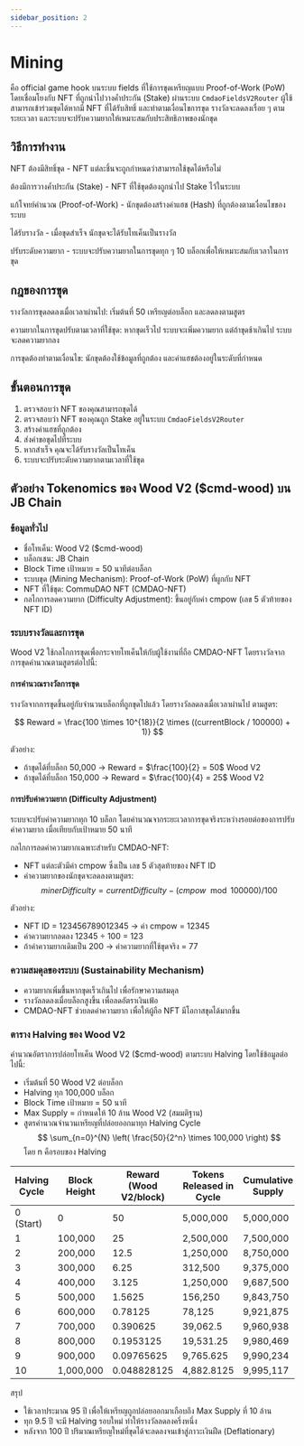 ```yaml
---
sidebar_position: 2
---
```


# Mining

คือ official game hook บนระบบ fields ที่ใช้การขุดเหรียญแบบ Proof-of-Work (PoW) โดยเชื่อมโยงกับ NFT ที่ถูกนำไปวางค้ำประกัน (Stake) ผ่านระบบ `CmdaoFieldsV2Router` ผู้ใช้สามารถเข้าร่วมขุดได้หากมี NFT ที่ได้รับสิทธิ์ และทำตามเงื่อนไขการขุด รางวัลจะลดลงเรื่อย ๆ ตามระยะเวลา และระบบจะปรับความยากให้เหมาะสมกับประสิทธิภาพของนักขุด

## วิธีการทำงาน

NFT ต้องมีสิทธิ์ขุด - NFT แต่ละชิ้นจะถูกกำหนดว่าสามารถใช้ขุดได้หรือไม่

ต้องมีการวางค้ำประกัน (Stake) - NFT ที่ใช้ขุดต้องถูกนำไป Stake ไว้ในระบบ

แก้โจทย์คำนวณ (Proof-of-Work) - นักขุดต้องสร้างค่าแฮช (Hash) ที่ถูกต้องตามเงื่อนไขของระบบ

ได้รับรางวัล - เมื่อขุดสำเร็จ นักขุดจะได้รับโทเค็นเป็นรางวัล

ปรับระดับความยาก - ระบบจะปรับความยากในการขุดทุก ๆ 10 บล็อกเพื่อให้เหมาะสมกับเวลาในการขุด

## กฎของการขุด

รางวัลการขุดลดลงเมื่อเวลาผ่านไป: เริ่มต้นที่ 50 เหรียญต่อบล็อก และลดลงตามสูตร

ความยากในการขุดปรับตามเวลาที่ใช้ขุด: หากขุดเร็วไป ระบบจะเพิ่มความยาก แต่ถ้าขุดช้าเกินไป ระบบจะลดความยากลง

การขุดต้องทำตามเงื่อนไข: นักขุดต้องใช้ข้อมูลที่ถูกต้อง และค่าแฮชต้องอยู่ในระดับที่กำหนด

## ขั้นตอนการขุด

1. ตรวจสอบว่า NFT ของคุณสามารถขุดได้
2. ตรวจสอบว่า NFT ของคุณถูก Stake อยู่ในระบบ `CmdaoFieldsV2Router`
3. สร้างค่าแฮชที่ถูกต้อง
4. ส่งคำขอขุดไปที่ระบบ
5. หากสำเร็จ คุณจะได้รับรางวัลเป็นโทเค็น
6. ระบบจะปรับระดับความยากตามเวลาที่ใช้ขุด

## ตัวอย่าง Tokenomics ของ Wood V2 ($cmd-wood) บน JB Chain

### ข้อมูลทั่วไป
- ชื่อโทเค็น: Wood V2 ($cmd-wood)
- บล็อกเชน: JB Chain
- Block Time เป้าหมาย = 50 นาทีต่อบล็อก
- ระบบขุด (Mining Mechanism): Proof-of-Work (PoW) ที่ผูกกับ NFT
- NFT ที่ใช้ขุด: CommuDAO NFT (CMDAO-NFT)
- กลไกการลดความยาก (Difficulty Adjustment): ขึ้นอยู่กับค่า cmpow (เลข 5 ตัวท้ายของ NFT ID)

### ระบบรางวัลและการขุด

Wood V2 ใช้กลไกการขุดเพื่อกระจายโทเค็นให้กับผู้ใช้งานที่ถือ CMDAO-NFT โดยรางวัลจากการขุดคำนวณตามสูตรต่อไปนี้:

#### การคำนวณรางวัลการขุด

รางวัลจากการขุดขึ้นอยู่กับจำนวนบล็อกที่ถูกขุดไปแล้ว โดยรางวัลลดลงเมื่อเวลาผ่านไป ตามสูตร:

$$
Reward = \frac{100 \times 10^{18}}{2 \times ((currentBlock / 100000) + 1)}
$$

ตัวอย่าง:
- ถ้าขุดได้ที่บล็อก 50,000 → Reward = $\frac{100}{2} = 50$ Wood V2
- ถ้าขุดได้ที่บล็อก 150,000 → Reward = $\frac{100}{4} = 25$ Wood V2

#### การปรับค่าความยาก (Difficulty Adjustment)

ระบบจะปรับค่าความยากทุก 10 บล็อก โดยคำนวณจากระยะเวลาการขุดจริงระหว่างรอยต่อของการปรับค่าความยาก เมื่อเทียบกับเป้าหมาย 50 นาที

กลไกการลดค่าความยากเฉพาะสำหรับ CMDAO-NFT:
- NFT แต่ละตัวมีค่า cmpow ซึ่งเป็น เลข 5 ตัวสุดท้ายของ NFT ID
- ค่าความยากของนักขุดจะลดลงตามสูตร:
$$
minerDifficulty = currentDifficulty - (cmpow \mod 100000) / 100
$$

ตัวอย่าง:
- NFT ID = 123456789012345 → ค่า cmpow = 12345
- ค่าความยากลดลง 12345 ÷ 100 = 123
- ถ้าค่าความยากเดิมเป็น 200 → ค่าความยากที่ใช้ขุดจริง = 77

### ความสมดุลของระบบ (Sustainability Mechanism)
- ความยากเพิ่มขึ้นหากขุดเร็วเกินไป เพื่อรักษาความสมดุล
- รางวัลลดลงเมื่อบล็อกสูงขึ้น เพื่อลดอัตราเงินเฟ้อ
- CMDAO-NFT ช่วยลดค่าความยาก เพื่อให้ผู้ถือ NFT มีโอกาสขุดได้มากขึ้น

### ตาราง Halving ของ Wood V2

คำนวณอัตราการปล่อยโทเค็น Wood V2 ($cmd-wood) ตามระบบ Halving โดยใช้ข้อมูลต่อไปนี้:
- เริ่มต้นที่ 50 Wood V2 ต่อบล็อก
- Halving ทุก 100,000 บล็อก
- Block Time เป้าหมาย = 50 นาที
- Max Supply = กำหนดให้ 10 ล้าน Wood V2 (สมมติฐาน)
- สูตรคำนวณจำนวนเหรียญที่ปล่อยออกมาทุก Halving Cycle
$$
\sum_{n=0}^{N} \left( \frac{50}{2^n} \times 100,000 \right)
$$
โดย n คือรอบของ Halving

| Halving Cycle | Block Height | Reward (Wood V2/block) | Tokens Released in Cycle | Cumulative Supply | Years Passed |
| ------------- | ------------- | ------------- | ------------- | ------------- | ------------- |
| 0 (Start) | 0 | 50 | 5,000,000 | 5,000,000 | 0 | 
| 1 | 100,000 | 25 | 2,500,000 | 7,500,000 | 9.5 |
| 2 | 200,000 | 12.5 | 1,250,000 | 8,750,000 | 19.0 |
| 3 | 300,000 | 6.25 | 312,500 | 9,375,000 | 28.5 |
| 4 | 400,000 | 3.125 | 1,250,000 | 9,687,500 | 38.0 |
| 5 | 500,000 | 1.5625 | 156,250 | 9,843,750 | 47.5 |
| 6 | 600,000 | 0.78125 | 78,125 | 9,921,875 | 57.0 |
| 7 | 700,000 | 0.390625 | 39,062.5 | 9,960,938 | 66.5 |
| 8 | 800,000 | 0.1953125 | 19,531.25 | 9,980,469 | 76.0 |
| 9 | 900,000 | 0.09765625 | 9,765.625 | 9,990,234 | 85.5 |
| 10 | 1,000,000 | 0.048828125 | 4,882.8125 | 9,995,117 | 95.0 |

สรุป
- ใช้เวลาประมาณ 95 ปี เพื่อให้เหรียญถูกปล่อยออกมาเกือบถึง Max Supply ที่ 10 ล้าน
- ทุก 9.5 ปี จะมี Halving รอบใหม่ ทำให้รางวัลลดลงครึ่งหนึ่ง
- หลังจาก 100 ปี ปริมาณเหรียญใหม่ที่ขุดได้จะลดลงจนเข้าสู่ภาวะเงินฝืด (Deflationary)
